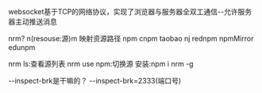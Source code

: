 websocket基于TCP的网络协议，实现了浏览器与服务器全双工通信--允许服务器主动推送消息

nrm? n(resouse:源)m
映射资源路径
npm
cnpm
taobao
nj
rednpm
npmMirror
edunpm

nrm ls:查看源列表
nrm use npm:切换源
安装:npm i nrm -g

--inspect-brk是干嘛的？
--inspect-brk=2333(端口号)



